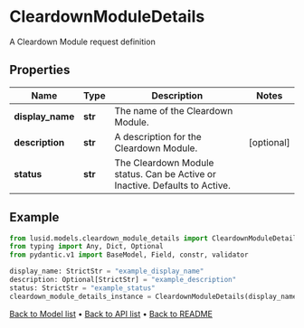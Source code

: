 # CleardownModuleDetails

A Cleardown Module request definition
## Properties
Name | Type | Description | Notes
------------ | ------------- | ------------- | -------------
**display_name** | **str** | The name of the Cleardown Module. | 
**description** | **str** | A description for the Cleardown Module. | [optional] 
**status** | **str** | The Cleardown Module status. Can be Active or Inactive. Defaults to Active. | 
## Example

```python
from lusid.models.cleardown_module_details import CleardownModuleDetails
from typing import Any, Dict, Optional
from pydantic.v1 import BaseModel, Field, constr, validator

display_name: StrictStr = "example_display_name"
description: Optional[StrictStr] = "example_description"
status: StrictStr = "example_status"
cleardown_module_details_instance = CleardownModuleDetails(display_name=display_name, description=description, status=status)

```

[Back to Model list](../README.md#documentation-for-models) &#8226; [Back to API list](../README.md#documentation-for-api-endpoints) &#8226; [Back to README](../README.md)

